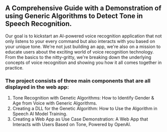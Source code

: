 ## A Comprehensive Guide with a Demonstration of using Generic Algorithms to Detect Tone in Speech Recognition.

Our goal is to kickstart an AI-powered voice recognition application that not only listens to your every command but also interacts with you based on your unique tone. We're not just building an app, we're also on a mission to educate users about the exciting world of voice recognition technology. From the basics to the nitty-gritty, we're breaking down the underlying concepts of voice recognition and showing you how it all comes together in practice.

### The project consists of three main components that are all displayed in the web app:
1. Tone Recognition with Genetic Algorithms: How to Identify Gender & Age from Voice with Generic Algorithms.
2. Creating a DLL for the Genetic Algorithm: How to Use the Algorithm in Speech AI Model Training.
3. Creating a Web App as Use Case Demonstration: A Web App that Interacts with Users Based on Tone, Powered by OpenAI.
